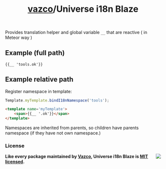 <h1 align="center">
    <a href="https://github.com/vazco">vazco</a>/Universe i18n Blaze
</h1>

&nbsp;

Provides translation helper and global variable `__` that are reactive ( in Meteor way )  

## Example (full path)

```
{{__ 'tools.ok'}}
```


## Example relative path
Register namespace in template:
```js
Template.myTemplate.bindI18nNamespace('tools');

```

```html
<template name='myTemplate'>
    <span>{{__ '.ok'}}</span>
</template>
```

Namespaces are inherited from parents, so children have parents namespace (if they have not own namespace.)

### License

<img src="https://vazco.eu/banner.png" align="right">

**Like every package maintained by [Vazco](https://vazco.eu/), Universe i18n Blaze is [MIT licensed](https://github.com/vazco/uniforms/blob/master/LICENSE).**
